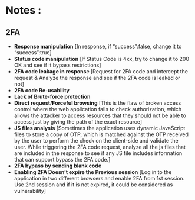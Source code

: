 # Notes :

## 2FA

- **Response manipulation** [In response, if “success”:false, change it to “success”:true]
- **Status code manipulation** [If Status Code is 4xx, try to change it to 200 OK and see if it bypass restrictions]
- **2FA code leakage in respons**e [Request for 2FA code and intercept the request & Analyze the response and see if the 2FA code is leaked or not]
- **2FA code Re-usability** 
- **Lack of Brute-force protection**
- **Direct request/Forceful browsing** [This is the flaw of broken access control where the web application fails to check authorization, which allows the attacker to access resources that they should not be able to access just by giving the path of the exact resource]
- **JS files analysis** [Sometimes the application uses dynamic JavaScript files to store a copy of OTP, which is matched against the OTP received by the user to perform the check on the client-side and validate the user. While triggering the 2FA code request, analyze all the js files that are included in the response to see if any JS file includes information that can support bypass the 2FA code.]
- **2FA bypass by sending blank code**
- **Enabling 2FA Doesn’t expire the Previous session** [Log in to the application in two different browsers and enable 2FA from 1st session. Use 2nd session and if it is not expired, it could be considered as vulnerability]











